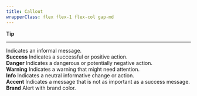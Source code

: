 ```yaml
---
title: Callout
wrapperClass: flex flex-1 flex-col gap-md
---
```


<div class="vv-alert 
            vv-alert--callout">
    <strong class="vv-alert__title">Tip</strong>
    <hr />
    Indicates an informal message.
</div>

<div class="vv-alert 
            vv-alert--callout 
            vv-alert--success">
    <strong class="vv-alert__title">Success</strong>
    Indicates a successful or positive action.  
</div>

<div class="vv-alert 
            vv-alert--callout 
            vv-alert--danger">
    <strong class="vv-alert__title">Danger</strong> 
    Indicates a dangerous or potentially negative action.
</div>

<div class="vv-alert 
            vv-alert--callout 
            vv-alert--warning">
    <strong class="vv-alert__title">Warning</strong>
    Indicates a warning that might need attention.
</div>

<div class="vv-alert 
            vv-alert--callout 
            vv-alert--info">
    <strong class="vv-alert__title">Info</strong>
    Indicates a neutral informative change or action. 
</div>

<div class="vv-alert 
            vv-alert--callout 
            vv-alert--accent">
    <strong class="vv-alert__title">Accent</strong>
    Indicates a message that is not as important as a success message.
</div>

<div class="vv-alert 
            vv-alert--callout 
            vv-alert--brand">
    <strong class="vv-alert__title">Brand</strong>
    Alert with brand color.
</div>